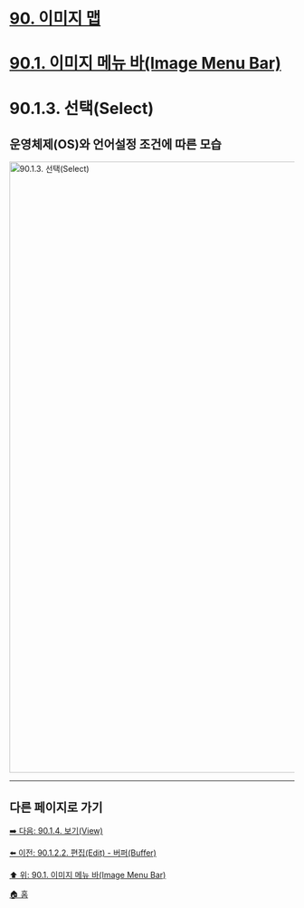 # [90. 이미지 맵](./90-00-image-map.md)
# [90.1. 이미지 메뉴 바(Image Menu Bar)](./90-01-00-image-menu-bar.md)
# 90.1.3. 선택(Select)
## 운영체제(OS)와 언어설정 조건에 따른 모습
<img width="1080" alt="90.1.3. 선택(Select)" src="https://github.com/wonder13662/gimp/assets/15767104/752b4ef7-9216-4e89-968e-319c4994fff3">

***

## 다른 페이지로 가기

[➡️ 다음: 90.1.4. 보기(View)](./90-01-04-view.md)

[⬅️ 이전: 90.1.2.2. 편집(Edit) - 버퍼(Buffer)](./90-01-02-editx-12-buffer.md)

[⬆️ 위: 90.1. 이미지 메뉴 바(Image Menu Bar)](./90-01-00-image-menu-bar.md)

[🏠 홈](./00-home.md)
